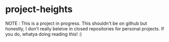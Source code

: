 # project-heights

NOTE : This is a project in progress. This shouldn't be on github but honestly, I don't really beleive in closed repositories for personal projects. If you do, whatya doing reading this! :) 
